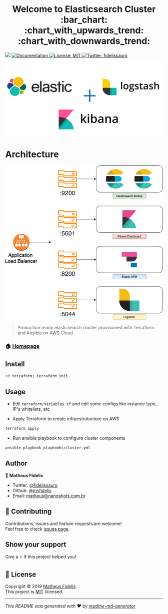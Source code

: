 <h1 align="center">Welcome to Elasticsearch Cluster :bar_chart: :chart_with_upwards_trend: :chart_with_downwards_trend: </h1>
<p>
  <img src="https://img.shields.io/badge/version-v0.1.0-blue.svg?cacheSeconds=2592000" />
  <a href="https://raj.ninja/elk-cluster/docs">
    <img alt="Documentation" src="https://img.shields.io/badge/documentation-yes-brightgreen.svg" target="_blank" />
  </a>
  <a href="https://github.com/msfidelis/elk-cluster/LICENSE">
    <img alt="License: MIT" src="https://img.shields.io/badge/License-MIT-yellow.svg" target="_blank" />
  </a>
  <a href="https://twitter.com/fidelissauro">
    <img alt="Twitter: fidelissauro" src="https://img.shields.io/twitter/follow/fidelissauro.svg?style=social" target="_blank" />
  </a>
</p>

<div align="center">
  <img src=".github/images/elk-stack.png" />
</div>

# Architecture

<div align="center">
  <img src=".github/images/elk.png" />
</div>

> Production ready elasticsearch cluster provisioned with Terraform and Ansible on AWS Cloud


### 🏠 [Homepage](https://raj.ninja/elk-cluster)

## Install

```sh
cd terraform; terraform init
```

## Usage

* Edit `terraform/variables.tf` and edit some configs like instance type, IP's whitelists, etc


* Apply Terraform to create infraestrutucture on AWS

```sh
terraform apply
```

* Run ansible playbook to configure cluster components


```sh
ansible-playbook playbooks/cluster.yml
```

## Author

👤 **Matheus Fidelis**

* Twitter: [@fidelissauro](https://twitter.com/fidelissauro)
* Github: [@msfidelis](https://github.com/msfidelis)
* Email: <matheus@nanoshots.com.br>

## 🤝 Contributing

Contributions, issues and feature requests are welcome!<br />Feel free to check [issues page](https://github.com/msfidelis/elk-cluster/issues).

## Show your support

Give a ⭐️ if this project helped you!

## 📝 License

Copyright © 2019 [Matheus Fidelis](https://github.com/msfidelis).<br />
This project is [MIT](https://github.com/msfidelis/elk-cluster/LICENSE) licensed.

***
_This README was generated with ❤️ by [readme-md-generator](https://github.com/kefranabg/readme-md-generator)_
